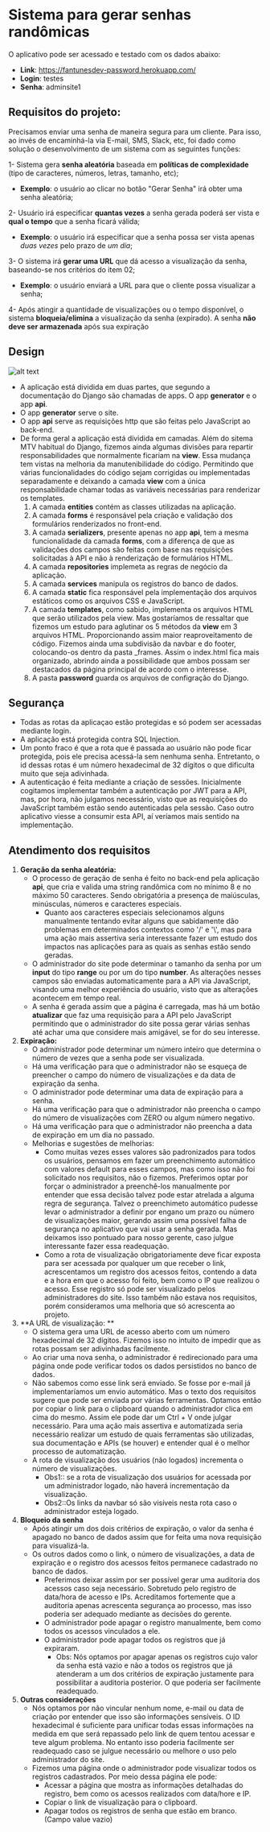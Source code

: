 # Sistema para gerar senhas randômicas

O aplicativo pode ser acessado e testado com os dados abaixo: 
- **Link**: https://fantunesdev-password.herokuapp.com/
- **Login**: testes
- **Senha**: adminsite1


## Requisitos do projeto:
 
Precisamos enviar uma senha de maneira segura para um cliente. Para isso, ao invés de encaminhá-la via E-mail, SMS, Slack, etc, foi dado como solução o desenvolvimento de um sistema com as seguintes funções:
 
1- Sistema gera <strong>senha aleatória</strong> baseada em <strong>políticas de complexidade</strong> (tipo de caracteres, números, letras, tamanho, etc); 
- **Exemplo**: o usuário ao clicar no botão "Gerar Senha" irá obter uma senha aleatória;

2- Usuário irá especificar <strong>quantas vezes</strong> a senha gerada poderá ser vista e <strong>qual o tempo</strong> que a senha ficará válida;
- **Exemplo**: o usuário irá especificar que a senha possa ser vista apenas <em>duas vezes</em> pelo prazo de <em>um dia</em>;

3- O sistema irá <strong>gerar uma URL</strong> que dá acesso a visualização da senha, baseando-se nos critérios do item 02;
- **Exemplo**: o usuário enviará a URL para que o cliente possa visualizar a senha;

4- Após atingir a quantidade de visualizações ou o tempo disponível, o sistema <strong>bloqueia/elimina</strong> a visualização da senha (expirado).
A senha <strong>não deve ser armazenada</strong> após sua expiração

## Design

![alt text](https://uploaddeimagens.com.br/images/003/886/232/original/Tree.png?1653882054)


- A aplicação está dividida em duas partes, que segundo a documentação do Django são chamadas de apps. O app **generator** e o app **api**.
- O app **generator** serve o site.
- O app **api** serve as requisições http que são feitas pelo JavaScript ao back-end.
- De forma geral a aplicação está dividida em camadas. Além do sitema MTV habitual do Django, fizemos ainda algumas divisões para repartir responsabilidades que normalmente ficariam na **view**. Essa mudança tem vistas na melhoria da manutenibilidade do código. Permitindo que várias funcionalidades do código sejam corrigidas ou implementadas separadamente e deixando a camada **view** com a única responsabilidade chamar todas as variáveis necessárias para renderizar os templates. 
  1) A camada **entities** contém as classes utilizadas na aplicação.
  2) A camada **forms** é responsável pela criação e validação dos formulários renderizados no front-end.
  3) A camada **serializers**, presente apenas no app **api**, tem a mesma funcionalidade da camada **forms**, com a diferença de que as validações dos campos são feitas com base nas requisições solicitadas à API e não à renderização de formulários HTML.
  4) A camada **repositories** implemeta as regras de negócio da aplicação.
  5) A camada **services** manipula os registros do banco de dados.
  6) A camada **static** fica responsável pela implementação dos arquivos estáticos como os arquivos CSS e JavaScript.
  7) A camada **templates**, como sabido, implementa os arquivos HTML que serão utilizados pela view. Mas gostaríamos de ressaltar que fizemos um estudo para aglutinar os 5 métodos da **view** em 3 arquivos HTML. Proporcionando assim maior reaproveitamento de código. Fizemos ainda uma subdivisão da navbar e do footer, colocando-os dentro da pasta _frames. Assim o index.html fica mais organizado, abrindo ainda a possibilidade que ambos possam ser destacados da página principal de acordo com o interesse.
  8) A pasta **password** guarda os arquivos de configração do Django.

## Segurança

- Todas as rotas da aplicaçao estão protegidas e só podem ser acessadas mediante login.
- A aplicação está protegida contra SQL Injection.
- Um ponto fraco é que a rota que é passada ao usuário não pode ficar protegida, pois ele precisa acessá-la sem nenhuma senha. Entretanto, o id dessas rotas é um número hexadecimal de 32 dígitos o que dificulta muito que seja adivinhada.
- A autenticação é feita mediante a criação de sessões. Inicialmente cogitamos implementar também a autenticação por JWT para a API, mas, por hora, não julgamos necessário, visto que as requisições do JavaScript também estão sendo autenticadas pela sessão. Caso outro aplicativo viesse a consumir esta API, aí veríamos mais sentido na implementação.

## Atendimento dos requisitos   

1) **Geração da senha aleatória:**
   - O processo de geração de senha é feito no back-end pela aplicação **api**, que cria e valida uma string randômica com no mínimo 8 e no máximo 50 caracteres. Sendo obrigatória a presença de maiúsculas, minúsculas, números e caracteres especiais.
     - Quanto aos caracteres especiais selecionamos alguns manualmente tentando evitar alguns que sabidamente dão problemas em determinados contextos como '/' e '\\', mas para uma ação mais assertiva seria interessante fazer um estudo dos impactos nas aplicações para as quais as senhas estão sendo geradas.
   - O administrador do site pode determinar o tamanho da senha por um **input** do tipo **range** ou por um do tipo **number**. As alterações nesses campos são enviadas automaticamente para a API via JavaScript, visando uma melhor experiência do usuário, visto que as alterações acontecem em tempo real.
   - A senha é gerada assim que a página é carregada, mas há um botão **atualizar** que faz uma requisição para a API pelo JavaScript permitindo que o administrador do site possa gerar várias senhas até achar uma que considere mais amigável, se for do seu interesse.
2) **Expiração:**
   - O administrador pode determinar um número inteiro que determina o número de vezes que a senha pode ser visualizada.
   - Há uma verificação para que o administrador não se esqueça de preencher o campo do número de visualizações e da data de expiração da senha.
   - O administrador pode determinar uma data de expiração para a senha.
   - Há uma verificação para que o administrador não preencha o campo do número de visualizações com ZERO ou algum número negativo.
   - Há uma verificação para que o administrador não preencha a data de expiração em um dia no passado.
   - Melhorias e sugestões de melhorias:
     - Como muitas vezes esses valores são padronizados para todos os usuários, pensamos em fazer um preenchimento automático com valores default para esses campos, mas como isso não foi solicitado nos requisitos, não o fizemos. Preferimos optar por forçar o administrador a preenchê-los manualmente por entender que essa decisão talvez pode estar atrelada a alguma regra de segurança. Talvez o preenchimeto automático pudesse levar o administrador a definir por engano um prazo ou número de visualizações maior, gerando assim uma possível falha de segurança no aplicativo que vai usar a senha gerada. Mas deixamos isso pontuado para nosso gerente, caso julgue interessante fazer essa readequação.
     - Como a rota de visualização obrigatoriamente deve ficar exposta para ser acessada por qualquer um que receber o link, acrescentamos um registro dos acessos feitos, contendo a data e a hora em que o acesso foi feito, bem como o IP que realizou o acesso. Esse registro só pode ser visualizado pelos administradores do site. Isso também não estava nos requisitos, porém consideramos uma melhoria que só acrescenta ao projeto.
3) **A URL de visualização: **
   - O sistema gera uma URL de acesso aberto com um número hexadecimal de 32 dígitos. Fizemos isso no intuito de impedir que as rotas possam ser adivinhadas facilmente.
   - Ao criar uma nova senha, o administrador é redirecionado para uma página onde pode verificar todos os dados persistidos no banco de dados.
   - Não sabemos como esse link será enviado. Se fosse por e-mail já implementaríamos um envio automático. Mas o texto dos requisitos sugere que pode ser enviada por várias ferramentas. Optamos então por copiar o link para o clipboard quando o administrador clica em cima do mesmo. Assim ele pode dar um Ctrl + V onde julgar necessário. Para uma ação mais assertiva e automatizada seria necessário realizar um estudo de quais ferramentas são utilizadas, sua documentação e APIs (se houver) e entender qual é o melhor processo de automatização.
   - A rota de visualização dos usuários (não logados) incrementa o número de visualizações. 
     - Obs1:: se a rota de visualização dos usuários for acessada por um administrador logado, não haverá incrementação da visualização.
     - Obs2::Os links da navbar só são visíveis nesta rota caso o administrador esteja logado.
4) **Bloqueio da senha**
    - Após atingir um dos dois critérios de expiração, o valor da senha é apagado no banco de dados assim que for feita uma nova requisição para visualizá-la.
    - Os outros dados como o link, o número de visualizações, a data de expiração e o registro dos acessos feitos permanece cadastrado no banco de dados.
      - Preferimos deixar assim por ser possível gerar uma auditoria dos acessos caso seja necessário. Sobretudo pelo registro de data/hora de acesso e IPs. Acreditamos fortemente que a auditoria apenas acrescenta segurança ao processo, mas isso poderia ser adequado mediante as decisões do gerente.
      - O administrador pode apagar o registro manualmente, bem como todos os acessos vinculados a ele.
      - O administrador pode apagar todos os registros que já expiraram.
        - Obs: Nós optamos por apagar apenas os registros cujo valor da senha está vazio e não a todos os registros que já atenderam a um dos critérios de expiração justamente para possibilitar a auditoria posterior. O que poderia ser facilmente readequado.
5) **Outras considerações**
    - Nós optamos por não vincular nenhum nome, e-mail ou data de criação por entender que isso são informações sensíveis. O ID hexadecimal é suficiente para unificar todas essas informações na medida em que será repassado pelo link de quem tentou acessar e teve algum problema. No entanto isso poderia facilmente ser readequado caso se julgue necessário ou melhore o uso pelo administrador do site.
    - Fizemos uma página onde o administrador pode visualizar todos os registros cadastrados. Por meio dessa página ele pode:
      - Acessar a página que mostra as informações detalhadas do registro, bem como os acessos realizados com data/hore e IP.
      - Copiar o link de visualização para o clipboard.
      - Apagar todos os registros de senha que estão em branco. (Campo value vazio)
